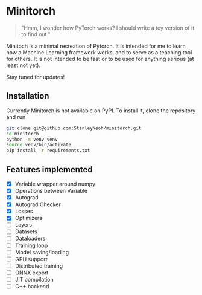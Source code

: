 # Minitorch

> "Hmm, I wonder how PyTorch works? I should write a toy version of it to find out."

Minitoch is a minimal recreation of Pytorch. It is intended for me to learn how a Machine Learning
framework works, and to serve as a teaching tool for others. It is not intended to be fast
or to be used for anything serious (at least not yet).

Stay tuned for updates!

## Installation

Currently Minitorch is not available on PyPI. To install it, clone the repository and run

```bash
git clone git@github.com:StanleyNeoh/minitorch.git
cd minitorch
python -m venv venv
source venv/bin/activate
pip install -r requirements.txt
```

## Features implemented
- [x] Variable wrapper around numpy
- [x] Operations between Variable
- [x] Autograd
- [x] Autograd Checker
- [x] Losses
- [x] Optimizers
- [ ] Layers
- [ ] Datasets
- [ ] Dataloaders
- [ ] Training loop
- [ ] Model saving/loading
- [ ] GPU support
- [ ] Distributed training
- [ ] ONNX export
- [ ] JIT compilation
- [ ] C++ backend
